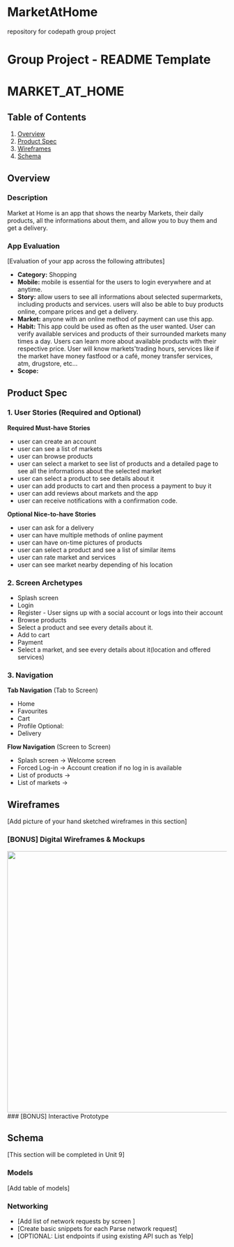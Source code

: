# MarketAtHome
repository for codepath group project



Group Project - README Template
===

# MARKET_AT_HOME

## Table of Contents
1. [Overview](#Overview)
1. [Product Spec](#Product-Spec)
1. [Wireframes](#Wireframes)
2. [Schema](#Schema)

## Overview
### Description
Market at Home is an app that shows the nearby Markets, their daily products, all the informations about them, and allow you to buy them and get a delivery.

### App Evaluation
[Evaluation of your app across the following attributes]
- **Category:** Shopping
- **Mobile:** mobile is essential for the users to login everywhere and at anytime.
- **Story:** allow users to see all informations about selected supermarkets, including products and services. users will also be able to buy products online, compare prices and get a delivery.
- **Market:** anyone with an online method of payment can use this app. 
- **Habit:** This app could be used as often as the user wanted. User can verify available services and products of their surrounded markets many times a day. Users can learn more about available products with their respective price. User will know markets'trading hours, services like if the market have money fastfood or a café, money transfer services, atm, drugstore, etc...
- **Scope:** 

## Product Spec

### 1. User Stories (Required and Optional)

**Required Must-have Stories**
* user can create an account
* user can see a list of markets
* user can browse products
* user can select a market to see list of products and a detailed page to see all the informations about the selected market
* user can select a product to see details about it
* user can add products to cart and then process a payment to buy it
* user can add reviews about markets and the app
* user can receive notifications with a confirmation code.

**Optional Nice-to-have Stories**

* user can ask for a delivery
* user can have multiple methods of online payment
* user can have on-time pictures of products
* user can select a product and see a list of similar items
* user can rate market and services
* user can see market nearby depending of his location 


### 2. Screen Archetypes

* Splash screen
* Login
* Register - User signs up with a social account or logs into their account 
* Browse products 
* Select a product and see every details about it.
* Add to cart 
* Payment 
* Select a market, and see every details about it(location and offered services)
### 3. Navigation

**Tab Navigation** (Tab to Screen)

* Home
* Favourites
* Cart
* Profile
Optional:
* Delivery

**Flow Navigation** (Screen to Screen)
* Splash screen -> Welcome screen 
* Forced Log-in -> Account creation if no log in is available
* List of products -> 
* List of markets ->
  

## Wireframes
[Add picture of your hand sketched wireframes in this section]


### [BONUS] Digital Wireframes & Mockups
<img src="https://imgur.com/8xXGSq3" width=600>
### [BONUS] Interactive Prototype

## Schema 
[This section will be completed in Unit 9]
### Models
[Add table of models]
### Networking
- [Add list of network requests by screen ]
- [Create basic snippets for each Parse network request]
- [OPTIONAL: List endpoints if using existing API such as Yelp]
